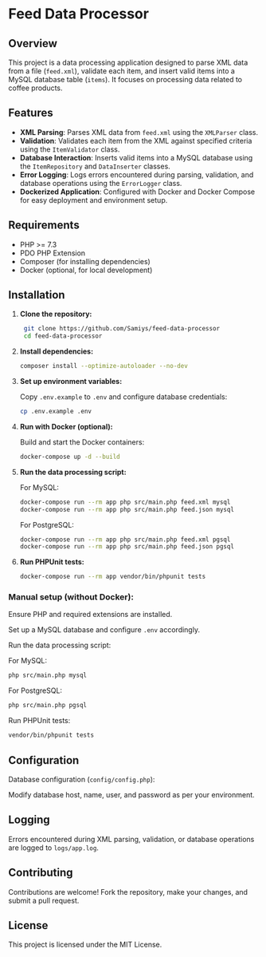 
# Feed Data Processor

## Overview

This project is a data processing application designed to parse XML data from a file (`feed.xml`), validate each item, and insert valid items into a MySQL database table (`items`). It focuses on processing data related to coffee products.

## Features

- **XML Parsing**: Parses XML data from `feed.xml` using the `XMLParser` class.
- **Validation**: Validates each item from the XML against specified criteria using the `ItemValidator` class.
- **Database Interaction**: Inserts valid items into a MySQL database using the `ItemRepository` and `DataInserter` classes.
- **Error Logging**: Logs errors encountered during parsing, validation, and database operations using the `ErrorLogger` class.
- **Dockerized Application**: Configured with Docker and Docker Compose for easy deployment and environment setup.

## Requirements

- PHP >= 7.3
- PDO PHP Extension
- Composer (for installing dependencies)
- Docker (optional, for local development)

## Installation

1. **Clone the repository:**

     ```bash
      git clone https://github.com/Samiys/feed-data-processor
      cd feed-data-processor
      ```

2. **Install dependencies:**

   ```bash
   composer install --optimize-autoloader --no-dev
   ```

3. **Set up environment variables:**

   Copy `.env.example` to `.env` and configure database credentials:

   ```bash
   cp .env.example .env
   ```

4. **Run with Docker (optional):**

   Build and start the Docker containers:

   ```bash
   docker-compose up -d --build
   ```

5. **Run the data processing script:**

    For MySQL:

      ```bash
    docker-compose run --rm app php src/main.php feed.xml mysql
   docker-compose run --rm app php src/main.php feed.json mysql
      ```
     For PostgreSQL:

      ```bash
    docker-compose run --rm app php src/main.php feed.xml pgsql
   docker-compose run --rm app php src/main.php feed.json pgsql
      ```

6. **Run PHPUnit tests:**

   ```bash
   docker-compose run --rm app vendor/bin/phpunit tests
   ```

### Manual setup (without Docker):

Ensure PHP and required extensions are installed.

Set up a MySQL database and configure `.env` accordingly.

Run the data processing script:

For MySQL:

```bash
php src/main.php mysql
```
For PostgreSQL:

```bash
php src/main.php pgsql
```

Run PHPUnit tests:

```bash
vendor/bin/phpunit tests
```

## Configuration

Database configuration (`config/config.php`):

Modify database host, name, user, and password as per your environment.

## Logging

Errors encountered during XML parsing, validation, or database operations are logged to `logs/app.log`.

## Contributing

Contributions are welcome! Fork the repository, make your changes, and submit a pull request.

## License

This project is licensed under the MIT License.
